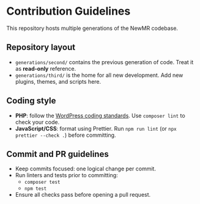 # Contribution Guidelines

This repository hosts multiple generations of the NewMR codebase.

## Repository layout
- `generations/second/` contains the previous generation of code. Treat it as **read-only** reference.
- `generations/third/` is the home for all new development. Add new plugins, themes, and scripts here.

## Coding style
- **PHP**: follow the [WordPress coding standards](https://developer.wordpress.org/coding-standards/wordpress-coding-standards/php/). Use `composer lint` to check your code.
- **JavaScript/CSS**: format using Prettier. Run `npm run lint` (or `npx prettier --check .`) before committing.

## Commit and PR guidelines
- Keep commits focused: one logical change per commit.
- Run linters and tests prior to committing:
  - `composer test`
  - `npm test`
- Ensure all checks pass before opening a pull request.

